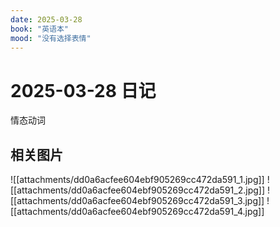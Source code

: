 ```yaml
---
date: 2025-03-28
book: "英语本"
mood: "没有选择表情"
---
```


# 2025-03-28 日记

情态动词


## 相关图片
![[attachments/dd0a6acfee604ebf905269cc472da591_1.jpg]]
![[attachments/dd0a6acfee604ebf905269cc472da591_2.jpg]]
![[attachments/dd0a6acfee604ebf905269cc472da591_3.jpg]]
![[attachments/dd0a6acfee604ebf905269cc472da591_4.jpg]]